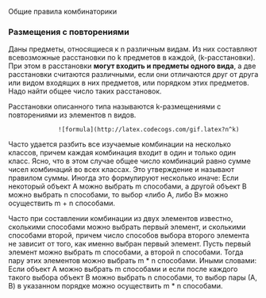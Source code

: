 Общие правила комбинаторики  

### Размещения с повторениями  
Даны предметы, относящиеся к n различным видам. Из них составляют всевозможные расстановки по k предметов в каждой, (k-расстановки). При этом в расстановки **могут входить и предметы одного вида**, а две расстановки считаются различными, если они отличаются друг от друга или видом входящих в них предметов, или порядком этих предметов. Надо найти общее число таких расстановок.

Расстановки описанного типа называются k-размещениями с повторениями из элементов n видов.  

                  ![formula](http://latex.codecogs.com/gif.latex?n^k)  

Часто удается разбить все изучаемые комбинации на несколько классов, причем каждая комбинация входит в один и только один класс. Ясно, что в этом случае общее число комбинаций равно сумме чисел комбинаций во всех классах. Это утверждение и называют правилом суммы. Иногда это формулируют несколько иначе:
Если некоторый объект А можно выбрать m способами, а другой объект В можно выбрать n способами, то выбор «либо А, либо В» можно осуществить m + n способами.  

Часто при составлении комбинации из двух элементов известно, сколькими способами можно выбрать первый элемент, и сколькими способами второй, причем число способов выбора второго элемента не зависит от того, как именно выбран первый элемент. Пусть первый элемент можно выбрать m способами, а второй n способами. Тогда пару этих элементов можно выбрать m * n способами. Иными словами:
Если объект А можно выбрать m способами и если после каждого такого выбора объект В можно выбрать n способами, то выбор пары (А, В) в указанном порядке можно осуществить m * n способами.  

